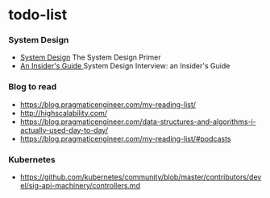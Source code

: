 # todo-list


### System Design 

* [ System Design](https://github.com/donnemartin/system-design-primer) The System Design Primer
* [ An Insider's Guide ](https://blog.pragmaticengineer.com/system-design-interview-an-insiders-guide-review/)  System Design Interview: an Insider's Guide


### Blog to read
* https://blog.pragmaticengineer.com/my-reading-list/
* http://highscalability.com/ 
* https://blog.pragmaticengineer.com/data-structures-and-algorithms-i-actually-used-day-to-day/
* https://blog.pragmaticengineer.com/my-reading-list/#podcasts


### Kubernetes 

* https://github.com/kubernetes/community/blob/master/contributors/devel/sig-api-machinery/controllers.md 
